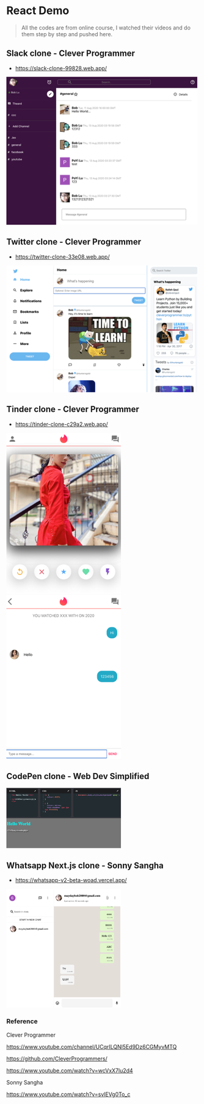 # React Demo

> All the codes are from online course, I watched their videos and do them step by step and pushed here.

## Slack clone - Clever Programmer

- https://slack-clone-99828.web.app/

<img src="screenshot/slack-clone.png" width="500" />

## Twitter clone - Clever Programmer

- https://twitter-clone-33e08.web.app/

<img src="screenshot/twitter-clone.png" width="500" />

## Tinder clone - Clever Programmer

- https://tinder-clone-c29a2.web.app/

<img src="screenshot/tinder-clone-1.png" width="300" />

<img src="screenshot/tinder-clone-2.png" width="300" />

## CodePen clone - Web Dev Simplified

<img src="screenshot/codepen-clone.png" width="300" />

## Whatsapp Next.js clone - Sonny Sangha

- https://whatsapp-v2-beta-woad.vercel.app/

<img src="screenshot/whatsapp-clone.png" width="300" />

### Reference

Clever Programmer

https://www.youtube.com/channel/UCqrILQNl5Ed9Dz6CGMyvMTQ

https://github.com/CleverProgrammers/

https://www.youtube.com/watch?v=wcVxX7lu2d4

Sonny Sangha

https://www.youtube.com/watch?v=svlEVg0To_c
